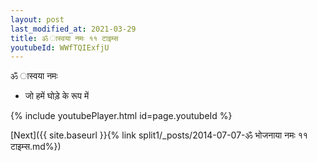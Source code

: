 ```yaml
---
layout: post
last_modified_at: 2021-03-29
title: ॐ ास्वया नमः ११ टाइम्स
youtubeId: WWfTQIExfjU
---
```

 
 
 ॐ ास्वया नमः  
 
 -  जो हमें घोड़े के रूप में 
 
  
 
  
 
 
 
 
 
 


{% include youtubePlayer.html id=page.youtubeId %}
 
[Next]({{ site.baseurl }}{% link  split1/_posts/2014-07-07-ॐ भोजनाया नमः ११ टाइम्स.md%})
 
